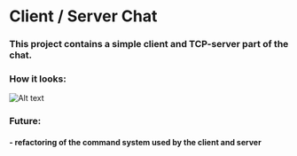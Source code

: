 # Client / Server Chat
### This project contains a simple client and TCP-server part of the chat. 
### How it looks: 

![Alt text](https://i.imgur.com/H3Zt4Cv.png)

### Future:
#### - refactoring of the command system used by the client and server

